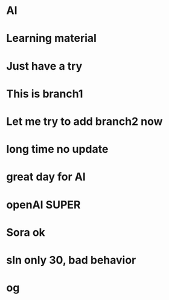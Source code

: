 # AI
# Learning material
# Just have a try
# This is branch1
# Let me try to add branch2 now
# long time no update
# great day for AI
# openAI SUPER
# Sora ok
# sln only 30, bad behavior
# og
